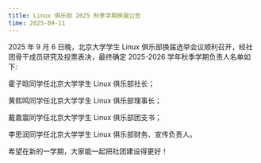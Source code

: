 ```yaml
---
title: Linux 俱乐部 2025 秋季学期换届公告
time: 2025-09-11
---
```


2025 年 9 月 6 日晚，北京大学学生 Linux 俱乐部换届选举会议顺利召开，经社团骨干成员研究及投票表决，最终确定 2025-2026 学年秋季学期负责人名单如下:

霍子晗同学任北京大学学生 Linux 俱乐部社长；

黄熙鸣同学任北京大学学生 Linux 俱乐部理事长；

戴嘉震同学任北京大学学生 Linux 俱乐部团支书；

李思润同学任北京大学学生 Linux 俱乐部财务、宣传负责人。

希望在新的一学期，大家能一起把社团建设得更好！

